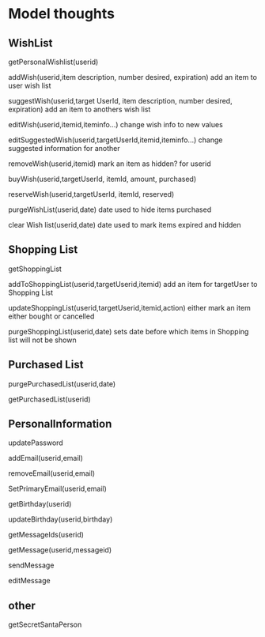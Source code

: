 # Model thoughts

## WishList
getPersonalWishlist(userid)

addWish(userid,item description, number desired, expiration)
     add an item to user wish list
     
suggestWish(userid,target UserId, item description, number desired, expiration)
     add an item to anothers wish list
     
editWish(userid,itemid,iteminfo...)
     change wish info to new values
     
editSuggestedWish(userid,targetUserId,itemid,iteminfo...)
     change suggested information for another
     
removeWish(userid,itemid)
     mark an item as hidden? for userid
     
buyWish(userid,targetUserId, itemId, amount, purchased)

reserveWish(userid,targetUserId, itemId, reserved)

purgeWishList(userid,date)
     date used to hide items purchased
     
clear Wish list(userid,date)
     date used to mark items expired and hidden

## Shopping List
getShoppingList

addToShoppingList(userid,targetUserid,itemid)
     add an item for targetUser to Shopping List
     
updateShoppingList(userid,targetUserid,itemid,action)
     either mark an item either bought or cancelled
     
purgeShoppingList(userid,date)
     sets date before which items in Shopping list will not be shown

## Purchased List
purgePurchasedList(userid,date)

getPurchasedList(userid)

## PersonalInformation
updatePassword

addEmail(userid,email)

removeEmail(userid,email)

SetPrimaryEmail(userid,email)

getBirthday(userid)

updateBirthday(userid,birthday)

getMessageIds(userid)

getMessage(userid,messageid)

sendMessage

editMessage



## other
getSecretSantaPerson
